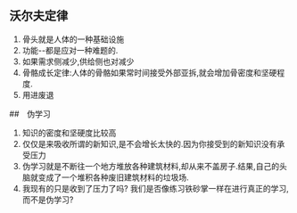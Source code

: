 ## 沃尔夫定律
1. 骨头就是人体的一种基础设施
2. 功能--都是应对一种难题的.
3. 如果需求侧减少,供给侧也对减少
4. 骨骼成长定律:人体的骨骼如果常时间接受外部亚拆,就会增加骨密度和坚硬程度.
5. 用进废退

##　伪学习
1. 知识的密度和坚硬度比较高
2. 仅仅是来吸收所谓的新知识,是不会增长太快的.因为你接受到的新知识没有承受压力
3. 伪学习就是不断往一个地方堆放各种建筑材料,却从来不盖房子.结果,自己的头脑就变成了一个堆积各种废旧建筑材料的垃圾场.
4. 我现有的只是收到了压力了吗? 我们是否像练习铁砂掌一样在进行真正的学习,而不是伪学习?